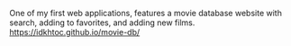 One of my first web applications, features a movie database website with search, adding to favorites, and adding new films.
https://idkhtoc.github.io/movie-db/
